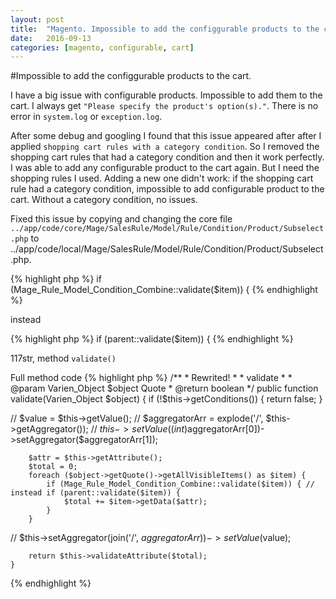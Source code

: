 ```yaml
---
layout: post
title:  "Magento. Impossible to add the configgurable products to the cart."
date:   2016-09-13
categories: [magento, configurable, cart]
---
```


#Impossible to add the configgurable products to the cart.

I have a big issue with configurable products. Impossible to add them to the cart. I always get `"Please specify the product's option(s)."`.
There is no error in `system.log` or `exception.log`.

After some debug and googling I found that this issue appeared after after I applied `shopping cart rules with a category condition`. So I removed the shopping cart rules that had a category condition and then it work perfectly. I was able to add any configurable product to the cart again. But I need the shopping rules I used. Adding a new one didn't work: if the shopping cart rule had a category condition, impossible to add configurable product to the cart. Without a category condition, no issues.

Fixed this issue by copying and changing the core file `../app/code/core/Mage/SalesRule/Model/Rule/Condition/Product/Subselect.php` to ../app/code/local/Mage/SalesRule/Model/Rule/Condition/Product/Subselect.php.

{% highlight php %}
	if (Mage_Rule_Model_Condition_Combine::validate($item)) {
{% endhighlight %}

instead

{% highlight php %}
	if (parent::validate($item)) {
{% endhighlight %}

117str, method `validate()`


Full method code
{% highlight php %}
    /**
     * Rewrited!
     * 
     * validate
     *
     * @param Varien_Object $object Quote
     * @return boolean
     */
    public function validate(Varien_Object $object)
    {
        if (!$this->getConditions()) {
            return false;
        }

//        $value = $this->getValue();
//        $aggregatorArr = explode('/', $this->getAggregator());
//        $this->setValue((int)$aggregatorArr[0])->setAggregator($aggregatorArr[1]);

        $attr = $this->getAttribute();
        $total = 0;
        foreach ($object->getQuote()->getAllVisibleItems() as $item) {
            if (Mage_Rule_Model_Condition_Combine::validate($item)) { // instead if (parent::validate($item)) {
                $total += $item->getData($attr);
            }
        }
//        $this->setAggregator(join('/', $aggregatorArr))->setValue($value);

        return $this->validateAttribute($total);
    }
{% endhighlight %}
